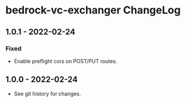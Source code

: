 # bedrock-vc-exchanger ChangeLog

## 1.0.1 - 2022-02-24

### Fixed
- Enable preflight cors on POST/PUT routes.

## 1.0.0 - 2022-02-24

- See git history for changes.
